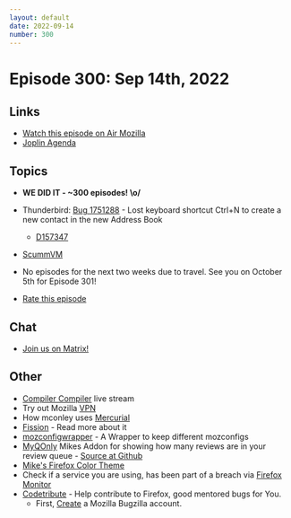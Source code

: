 ```yaml
---
layout: default
date: 2022-09-14
number: 300
---
```


# Episode 300: Sep 14th, 2022

## Links
* [Watch this episode on Air Mozilla](https://mzl.la/joy-of-coding-2022-09-14)
* [Joplin Agenda](https://mikeconley.ca/joc/agendas/Episode-0300.html)

## Topics
* <b>WE DID IT - ~300 episodes! \o/</b>
* Thunderbird: [Bug 1751288](https://bugzilla.mozilla.org/show_bug.cgi?id=1751288) - Lost keyboard shortcut Ctrl+N to create a new contact in the new Address Book
  - [D157347](https://phabricator.services.mozilla.com/D157347)
* [ScummVM](https://github.com/scummvm/scummvm)
* No episodes for the next two weeks due to travel. See you on October 5th for Episode 301!

* [Rate this episode](https://forms.gle/5d3sZa75kTejFiTJ7)

## Chat
* [Join us on Matrix!](https://matrix.to/#/!enWuAmKDOEEPYejXRk:mozilla.org?via=mozilla.org&via=raim.ist)

## Other
* [Compiler Compiler](https://www.twitch.tv/codehag) live stream
* Try out Mozilla [VPN](https://vpn.mozilla.org/)
* How mconley uses [Mercurial](https://mikeconley.github.io/documents/How_mconley_uses_Mercurial_for_Mozilla_code)
* [Fission](https://firefox-source-docs.mozilla.org/dom/dom/Fission.html) - Read more about it
* [mozconfigwrapper](https://github.com/ahal/mozconfigwrapper) - A Wrapper to keep different mozconfigs
* [MyQOnly](https://addons.mozilla.org/en-US/firefox/addon/myqonly/) Mikes Addon for showing how many reviews are in your review queue - [Source at Github](https://github.com/mikeconley/myqonly)
* [Mike's Firefox Color Theme](https://addons.mozilla.org/en-US/firefox/addon/electricbluegaloo/)
* Check if a service you are using, has been part of a breach via [Firefox Monitor](https://monitor.firefox.com/breaches)
* [Codetribute](https://codetribute.mozilla.org/) - Help contribute to Firefox, good mentored bugs for You.
  - First, [Create](https://bugzilla.mozilla.org/createaccount.cgi) a Mozilla Bugzilla account.

